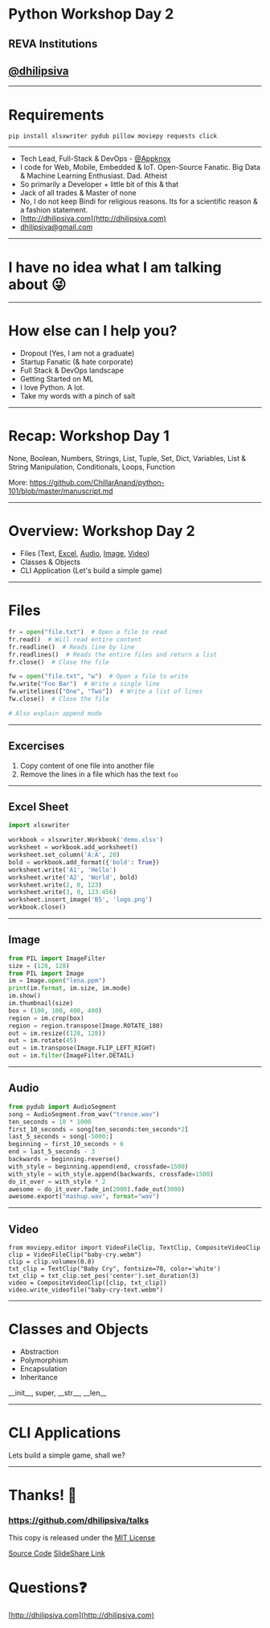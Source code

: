 <!--
$theme: gaia
template: invert
-->

# Python Workshop Day 2

## REVA Institutions

## [@dhilipsiva](https://github.com/dhilipsiva)

--- 

# Requirements

```
pip install xlsxwriter pydub pillow moviepy requests click
```

---

- Tech Lead, Full-Stack & DevOps - [@Appknox](https://twitter.com/appknox)
- I code for Web, Mobile, Embedded & IoT. Open-Source Fanatic. Big Data & Machine Learning Enthusiast. Dad. Atheist
- So primarily a Developer + little bit of this & that
- Jack of all trades & Master of none
- No, I do not keep Bindi for religious reasons. Its for a scientific reason & a fashion statement.
- [http://dhilipsiva.com](http://dhilipsiva.com)
- [dhilipsiva@gmail.com](mailto:dhilipsiva@gmail.com)

---

# I have no idea what I am talking about :stuck_out_tongue_winking_eye:

---

# How else can I help you?

- Dropout (Yes, I am not a graduate)
- Startup Fanatic (& hate corporate)
- Full Stack & DevOps landscape
- Getting Started on ML
- I love Python. A lot.
- Take my words with a pinch of salt

---

# Recap: Workshop Day 1

None, Boolean, Numbers, Strings, List, Tuple, Set, Dict, Variables, List & String Manipulation, Conditionals, Loops, Function

More: https://github.com/ChillarAnand/python-101/blob/master/manuscript.md

---

# Overview: Workshop Day 2

* Files (Text, [Excel](https://github.com/jmcnamara/XlsxWriter), [Audio](http://pydub.com/), [Image](https://python-pillow.org/), [Video](https://github.com/Zulko/moviepy))
* Classes & Objects
* CLI Application (Let's build a simple game)

---

# Files

```py
fr = open("file.txt")  # Open a file to read
fr.read()  # Will read entire content
fr.readline()  # Reads line by line
fr.readlines()  # Reads the entire files and return a list
fr.close()  # Close the file

fw = open("file.txt", "w")  # Open a file to write
fw.write("Foo Bar")  # Write a single line
fw.writelines(["One", "Two"])  # Write a list of lines
fw.close()  # Close the file 

# Also explain append mode
```
---

## Excercises

1. Copy content of one file into another file
2. Remove the lines in a file which has the text `foo`

---

## Excel Sheet

```py
import xlsxwriter

workbook = xlsxwriter.Workbook('demo.xlsx') 
worksheet = workbook.add_worksheet()
worksheet.set_column('A:A', 20) 
bold = workbook.add_format({'bold': True}) 
worksheet.write('A1', 'Hello')  
worksheet.write('A2', 'World', bold) 
worksheet.write(2, 0, 123) 
worksheet.write(3, 0, 123.456)
worksheet.insert_image('B5', 'logo.png')
workbook.close()
```

---

## Image

```py
from PIL import ImageFilter
size = (128, 128)
from PIL import Image
im = Image.open("lena.ppm")
print(im.format, im.size, im.mode)
im.show()
im.thumbnail(size)
box = (100, 100, 400, 400)
region = im.crop(box)
region = region.transpose(Image.ROTATE_180)
out = im.resize((128, 128))
out = im.rotate(45)
out = im.transpose(Image.FLIP_LEFT_RIGHT)
out = im.filter(ImageFilter.DETAIL)
```
---

## Audio

```py
from pydub import AudioSegment
song = AudioSegment.from_wav("trance.wav")
ten_seconds = 10 * 1000
first_10_seconds = song[ten_seconds:ten_seconds*2]
last_5_seconds = song[-5000:]
beginning = first_10_seconds + 6
end = last_5_seconds - 3
backwards = beginning.reverse()
with_style = beginning.append(end, crossfade=1500)
with_style = with_style.append(backwards, crossfade=1500)
do_it_over = with_style * 2
awesome = do_it_over.fade_in(2000).fade_out(3000)
awesome.export("mashup.wav", format="wav")
```

---

## Video
```
from moviepy.editor import VideoFileClip, TextClip, CompositeVideoClip
clip = VideoFileClip("baby-cry.webm")
clip = clip.volumex(0.8)
txt_clip = TextClip("Baby Cry", fontsize=70, color='white')
txt_clip = txt_clip.set_pos('center').set_duration(3)
video = CompositeVideoClip([clip, txt_clip])
video.write_videofile("baby-cry-text.webm")
```

---

# Classes and Objects

* Abstraction
* Polymorphism
* Encapsulation
* Inheritance

\_\_init__, super, \_\_str__, \_\_len__

---

# CLI Applications

Lets build a simple game, shall we?

---

# Thanks! :pray:

### https://github.com/dhilipsiva/talks

This copy is released under the [MIT License](https://github.com/dhilipsiva/talks/blob/master/LICENSE)

[Source Code](https://github.com/dhilipsiva/talks/blob/master/2017-02-11-<Reva-Institution>-<Python-Worshop-Day-2>.md)
[SlideShare Link](http://www.slideshare.net/dhilipsiva/slide)

# Questions:question:
[http://dhilipsiva.com](http://dhilipsiva.com)
